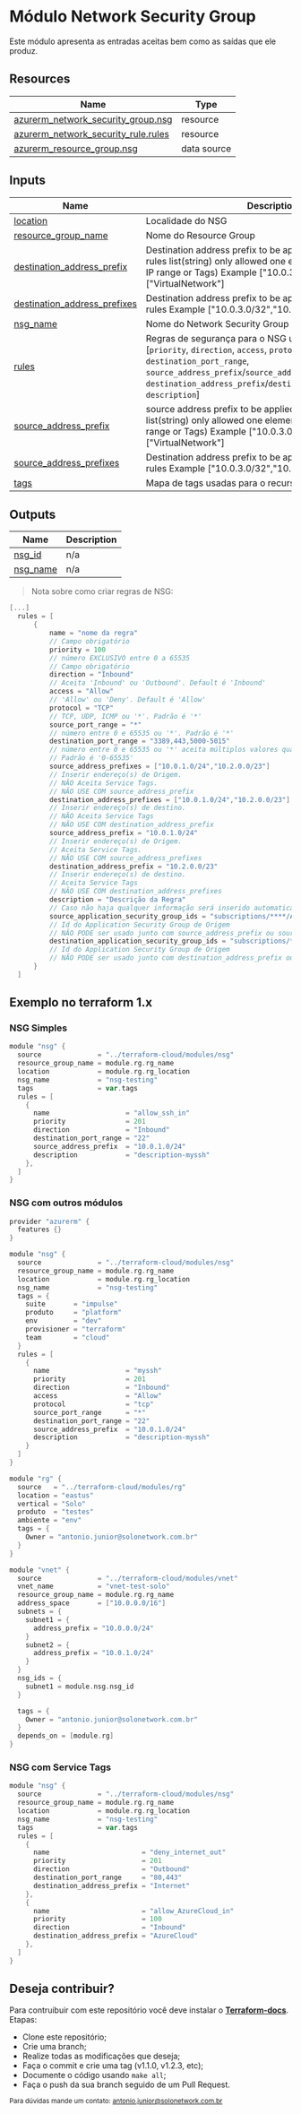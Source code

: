 # Módulo Network Security Group

Este módulo apresenta as entradas aceitas bem como as saídas que ele produz.



## Resources

| Name | Type |
|------|------|
| [azurerm_network_security_group.nsg](https://registry.terraform.io/providers/hashicorp/azurerm/latest/docs/resources/network_security_group) | resource |
| [azurerm_network_security_rule.rules](https://registry.terraform.io/providers/hashicorp/azurerm/latest/docs/resources/network_security_rule) | resource |
| [azurerm_resource_group.nsg](https://registry.terraform.io/providers/hashicorp/azurerm/latest/docs/data-sources/resource_group) | data source |

## Inputs

| Name | Description | Type | Default | Required |
|------|-------------|------|---------|:--------:|
| <a name="input_location"></a> [location](#input\_location) | Localidade do NSG | `string` | n/a | yes |
| <a name="input_resource_group_name"></a> [resource\_group\_name](#input\_resource\_group\_name) | Nome do Resource Group | `string` | n/a | yes |
| <a name="input_destination_address_prefix"></a> [destination\_address\_prefix](#input\_destination\_address\_prefix) | Destination address prefix to be applied to all predefined rules list(string) only allowed one element (CIDR, `*`, source IP range or Tags) Example ["10.0.3.0/24"] or ["VirtualNetwork"] | `list(string)` | <pre>[<br/>  "*"<br/>]</pre> | no |
| <a name="input_destination_address_prefixes"></a> [destination\_address\_prefixes](#input\_destination\_address\_prefixes) | Destination address prefix to be applied to all predefined rules Example ["10.0.3.0/32","10.0.3.128/32"] | `list(string)` | `null` | no |
| <a name="input_nsg_name"></a> [nsg\_name](#input\_nsg\_name) | Nome do Network Security Group | `string` | `"nsg"` | no |
| <a name="input_rules"></a> [rules](#input\_rules) | Regras de segurança para o NSG usando este formato = [`priority`, `direction`, `access`, `protocol`, `source_port_range`, `destination_port_range`, `source_address_prefix`/`source_address_prefix`, `destination_address_prefix`/`destination_address_prefixes`, `description`] | `any` | `[]` | no |
| <a name="input_source_address_prefix"></a> [source\_address\_prefix](#input\_source\_address\_prefix) | source address prefix to be applied to all predefined rules list(string) only allowed one element (CIDR, `*`, source IP range or Tags) Example ["10.0.3.0/24"] or ["VirtualNetwork"] | `list(string)` | <pre>[<br/>  "*"<br/>]</pre> | no |
| <a name="input_source_address_prefixes"></a> [source\_address\_prefixes](#input\_source\_address\_prefixes) | Destination address prefix to be applied to all predefined rules Example ["10.0.3.0/32","10.0.3.128/32"] | `list(string)` | `null` | no |
| <a name="input_tags"></a> [tags](#input\_tags) | Mapa de tags usadas para o recurso. | `map(any)` | `{}` | no |

## Outputs

| Name | Description |
|------|-------------|
| <a name="output_nsg_id"></a> [nsg\_id](#output\_nsg\_id) | n/a |
| <a name="output_nsg_name"></a> [nsg\_name](#output\_nsg\_name) | n/a |

> Nota sobre como criar regras de NSG:
``` Go
[...]
  rules = [
      {
          name = "nome da regra" 
          // Campo obrigatório
          priority = 100 
          // número EXCLUSIVO entre 0 a 65535
          // Campo obrigatório
          direction = "Inbound" 
          // Aceita 'Inbound' ou 'Outbound'. Default é 'Inbound'
          access = "Allow" 
          // 'Allow' ou 'Deny'. Default é 'Allow'
          protocol = "TCP" 
          // TCP, UDP, ICMP ou '*'. Padrão é '*'
          source_port_range = "*" 
          // número entre 0 e 65535 ou '*'. Padrão é '*'
          destination_port_range = "3389,443,5000-5015" 
          // número entre 0 e 65535 ou '*' aceita múltiplos valores quando se usa string separadas por vírgula.
          // Padrão é '0-65535'
          source_address_prefixes = ["10.0.1.0/24","10.2.0.0/23"] 
          // Inserir endereço(s) de Origem. 
          // NÃO Aceita Service Tags. 
          // NÃO USE COM source_address_prefix
          destination_address_prefixes = ["10.0.1.0/24","10.2.0.0/23"] 
          // Inserir endereço(s) de destino.
          // NÃO Aceita Service Tags
          // NÃO USE COM destination_address_prefix
          source_address_prefix = "10.0.1.0/24" 
          // Inserir endereço(s) de Origem. 
          // Aceita Service Tags. 
          // NÃO USE COM source_address_prefixes
          destination_address_prefix = "10.2.0.0/23"
          // Inserir endereço(s) de destino. 
          // Aceita Service Tags
          // NÃO USE COM destination_address_prefixes
          description = "Descrição da Regra" 
          // Caso não haja qualquer informação será inserido automaticamente"
          source_application_security_group_ids = "subscriptions/****/ASGs/Id" 
          // Id do Application Security Group de Origem
          // NÃO PODE ser usado junto com source_address_prefix ou source_address_prefixes
          destination_application_security_group_ids = "subscriptions/****/ASGs/Id" 
          // Id do Application Security Group de Origem
          // NÃO PODE ser usado junto com destination_address_prefix ou destination_address_prefixes
      }
  ]
```

## Exemplo no terraform 1.x
### NSG Simples

``` Go
module "nsg" {
  source              = "../terraform-cloud/modules/nsg"
  resource_group_name = module.rg.rg_name
  location            = module.rg.rg_location
  nsg_name            = "nsg-testing"
  tags                = var.tags
  rules = [
    {
      name                   = "allow_ssh_in"
      priority               = 201
      direction              = "Inbound"
      destination_port_range = "22"
      source_address_prefix  = "10.0.1.0/24"
      description            = "description-myssh"
    },
  ]
}
```

### NSG com outros módulos

``` Go
provider "azurerm" {
  features {}
}

module "nsg" {
  source              = "../terraform-cloud/modules/nsg"
  resource_group_name = module.rg.rg_name
  location            = module.rg.rg_location
  nsg_name            = "nsg-testing"
  tags = {
    suite       = "impulse"
    produto     = "platform"
    env         = "dev"
    provisioner = "terraform"
    team        = "cloud"
  }
  rules = [
    {
      name                   = "myssh"
      priority               = 201
      direction              = "Inbound"
      access                 = "Allow"
      protocol               = "tcp"
      source_port_range      = "*"
      destination_port_range = "22"
      source_address_prefix  = "10.0.1.0/24"
      description            = "description-myssh"
    }
  ]
}

module "rg" {
  source   = "../terraform-cloud/modules/rg"
  location = "eastus"
  vertical = "Solo"
  produto  = "testes"
  ambiente = "env"
  tags = {
    Owner = "antonio.junior@solonetwork.com.br"
  }
}

module "vnet" {
  source              = "../terraform-cloud/modules/vnet"
  vnet_name           = "vnet-test-solo"
  resource_group_name = module.rg.rg_name
  address_space       = ["10.0.0.0/16"]
  subnets = {
    subnet1 = {
      address_prefix = "10.0.0.0/24"
    }
    subnet2 = {
      address_prefix = "10.0.1.0/24"
    }
  }
  nsg_ids = {
    subnet1 = module.nsg.nsg_id
  }

  tags = {
    Owner = "antonio.junior@solonetwork.com.br"
  }
  depends_on = [module.rg]
}
```

### NSG com Service Tags

``` Go
module "nsg" {
  source              = "../terraform-cloud/modules/nsg"
  resource_group_name = module.rg.rg_name
  location            = module.rg.rg_location
  nsg_name            = "nsg-testing"
  tags                = var.tags
  rules = [
    {
      name                       = "deny_internet_out"
      priority                   = 201
      direction                  = "Outbound"
      destination_port_range     = "80,443"
      destination_address_prefix = "Internet"
    },
    {
      name                       = "allow_AzureCloud_in"
      priority                   = 100
      direction                  = "Inbound"
      destination_address_prefix = "AzureCloud"
    },
  ]
}
```

## Deseja contribuir?

Para contruibuir com este repositório você deve instalar o [**Terraform-docs**](https://terraform-docs.io/user-guide/installation/).
Etapas: 
  * Clone este repositório;
  * Crie uma branch;
  * Realize todas as modificações que deseja;
  * Faça o commit e crie uma tag (v1.1.0, v1.2.3, etc);
  * Documente o código usando `make all`;
  * Faça o push da sua branch seguido de um Pull Request.

<sub>Para dúvidas mande um contato: [antonio.junior@solonetwork.com.br](mailto:antonio.junior@solonetwork.com.br)</sub>
